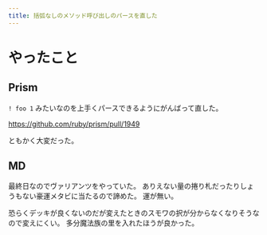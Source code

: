 ```yaml
---
title: 括弧なしのメソッド呼び出しのパースを直した
---
```


# やったこと

## Prism

`! foo 1` みたいなのを上手くパースできるようにがんばって直した。

<https://github.com/ruby/prism/pull/1949>

ともかく大変だった。

## MD

最終日なのでヴァリアンツをやっていた。
ありえない量の捲り札だったりしょうもない豪運メタビに当たるので諦めた。
運が無い。

恐らくデッキが良くないのだが変えたときのスモワの択が分からなくなりそうなので変えにくい。
多分魔法族の里を入れたほうが良かった。
